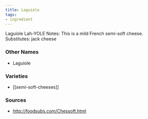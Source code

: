 ```yaml
---
title: Laguiole
tags:
- ingredient
---
```

Laguiole Lah-YOLE Notes: This is a mild French semi-soft cheese. Substitutes: jack cheese

### Other Names

* Laguiole

### Varieties

* [[semi-soft-cheeses]]

### Sources
* http://foodsubs.com/Chessoft.html

